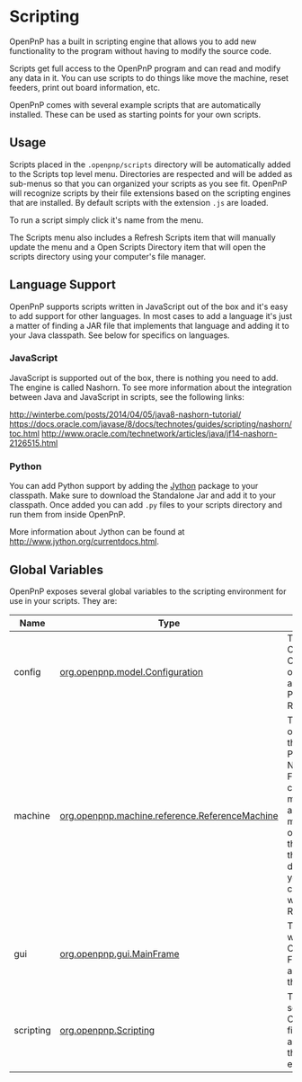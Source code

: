 # Scripting

OpenPnP has a built in scripting engine that allows you to add new functionality to the program without having to modify the source code.

Scripts get full access to the OpenPnP program and can read and modify any data in it. You can use scripts to do things like move the machine, reset feeders, print out board information, etc.

OpenPnP comes with several example scripts that are automatically installed. These can be used as starting points for your own scripts.

## Usage
Scripts placed in the `.openpnp/scripts` directory will be automatically added to the Scripts top level menu. Directories are respected and will be added as sub-menus so that you can organized your scripts as you see fit. OpenPnP will recognize scripts by their file extensions based on the scripting engines that are installed. By default scripts with the extension `.js` are loaded.

To run a script simply click it's name from the menu.

The Scripts menu also includes a Refresh Scripts item that will manually update the menu and a Open Scripts Directory item that will open the scripts directory using your computer's file manager.

## Language Support
OpenPnP supports scripts written in JavaScript out of the box and it's easy to add support for other languages. In most cases to add a language it's just a matter of finding a JAR file that implements that language and adding it to your Java classpath. See below for specifics on languages.

### JavaScript
JavaScript is supported out of the box, there is nothing you need to add. The engine is called Nashorn. To see more information about the integration between Java and JavaScript in scripts, see the following links:

http://winterbe.com/posts/2014/04/05/java8-nashorn-tutorial/
https://docs.oracle.com/javase/8/docs/technotes/guides/scripting/nashorn/toc.html
http://www.oracle.com/technetwork/articles/java/jf14-nashorn-2126515.html

### Python
You can add Python support by adding the [Jython](http://www.jython.org/downloads.html) package to your classpath. Make sure to download the Standalone Jar and add it to your classpath. Once added you can add `.py` files to your scripts directory and run them from inside OpenPnP. 

More information about Jython can be found at http://www.jython.org/currentdocs.html.

## Global Variables
OpenPnP exposes several global variables to the scripting environment for use in your scripts. They are:

| Name  | Type | Description |
| ------------- | ------------- | -------------- |
| config  | [org.openpnp.model.Configuration](https://github.com/openpnp/openpnp/blob/develop/src/main/java/org/openpnp/model/Configuration.java) | The current OpenPnP Configuration object. Provides access to Parts, Packages, Resources, etc. |
| machine | [org.openpnp.machine.reference.ReferenceMachine](https://github.com/openpnp/openpnp/blob/develop/src/main/java/org/openpnp/machine/reference/ReferenceMachine.java) | The machine object declared in the configuration. Provides access to Nozzles, Cameras, Feeders, etc. This can be used to move the machine and perform machine operations. Note that the type of this object is dependent on how your machine is configured but it will typically be ReferenceMachine. |
| gui | [org.openpnp.gui.MainFrame](https://github.com/openpnp/openpnp/blob/develop/src/main/java/org/openpnp/gui/MainFrame.java) | The top level window in the OpenPnP GUI. From here you can access any part of the GUI |
| scripting | [org.openpnp.Scripting](https://github.com/openpnp/openpnp/blob/develop/src/main/java/org/openpnp/Scripting.java) | The OpenPnP scripting engine. Can be used to find information about scripts and the scripting environment. |